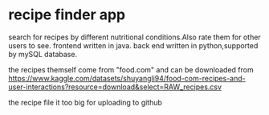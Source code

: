 # recipe finder app
 search for recipes by different nutritional conditions.Also rate them for other users to see. frontend written in java. back end written in python,supported by mySQL database.
 
 the recipes themself come from "food.com" and can be downloaded from https://www.kaggle.com/datasets/shuyangli94/food-com-recipes-and-user-interactions?resource=download&select=RAW_recipes.csv
 
the recipe file it too big for uploading to github

